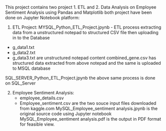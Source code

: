 This project contains two project 1. ETL and 2. Data Analysis on Employee Sentiment Analysis using Pandas and Matplotlib both project have been done on Jupyter Notebook platform:

1. ETL Project:
MYSQL_Python_ETL_Project.jpynb - ETL process extracting data from a unstructured notepad to structured CSV file then uploading in to the Database
  - g_data1.txt
  - g_data2.txt
  - g_data3.txt are unstructured notepad content
      combined_gene.csv has structured data extracted from above notepad and the same is uploaded to MSQL database
    
SQL_SERVER_Python_ETL_Project.jpynb the above same process is done on SQL_Server

2. Employee Sentiment Analysis:
   - employee_details.csv
   - Employee_sentiment.csv are the two souce input files downloaded from kaggle.com
MySQL_Employee_sentiment analysis.jpynb is the original source code using Jupyter notebook
MySQL_Employee_sentiment analysis.pdf is the output in PDF format for feasible view.
